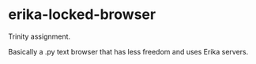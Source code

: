 # erika-locked-browser
Trinity assignment.

Basically a .py text browser that has less freedom and uses Erika servers.
